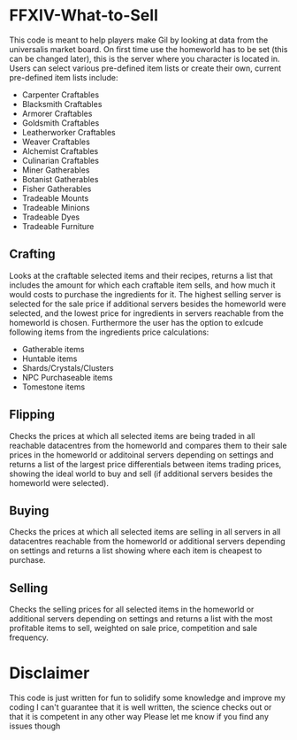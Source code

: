 # FFXIV-What-to-Sell
This code is meant to help players make Gil by looking at data from the universalis market board.
On first time use the homeworld has to be set (this can be changed later), this is the server where you character is located in.
Users can select various pre-defined item lists or create their own, current pre-defined item lists include:
- Carpenter Craftables
- Blacksmith Craftables
- Armorer Craftables
- Goldsmith Craftables
- Leatherworker Craftables
- Weaver Craftables
- Alchemist Craftables
- Culinarian Craftables
- Miner Gatherables
- Botanist Gatherables
- Fisher Gatherables
- Tradeable Mounts
- Tradeable Minions
- Tradeable Dyes
- Tradeable Furniture

## Crafting
Looks at the craftable selected items and their recipes, returns a list that includes the amount for which each craftable item sells, and how much it would costs to purchase the ingredients for it. The highest selling server is selected for the sale price if additional servers besides the homeworld were selected, and the lowest price for ingredients in servers reachable from the homeworld is chosen. Furthermore the user has the option to exlcude following items from the ingredients price calculations:
- Gatherable items
- Huntable items
- Shards/Crystals/Clusters
- NPC Purchaseable items
- Tomestone items

## Flipping
Checks the prices at which all selected items are being traded in all reachable datacentres from the homeworld and compares them to their sale prices in the homeworld or additoinal servers depending on settings and returns a list of the largest price differentials between items trading prices, showing the ideal world to buy and sell (if additional servers besides the homeworld were selected).

## Buying
Checks the prices at which all selected items are selling in all servers in all datacentres reachable from the homeworld or additional servers depending on settings and returns a list showing where each item is cheapest to purchase.

## Selling
Checks the selling prices for all selected items in the homeworld or additional servers depending on settings and returns a list with the most profitable items to sell, weighted on sale price, competition and sale frequency.

# Disclaimer
This code is just written for fun to solidify some knowledge and improve my coding
I can't guarantee that it is well written, the science checks out or that it is competent in any other way
Please let me know if you find any issues though

